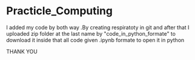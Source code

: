 # Practicle_Computing
I added my code by both way .By creating respiratoty in git and 
after that I uploaded zip folder at the last name by "code_in_python_formate" to download it 
inside that all code given .ipynb formate to open it in python 

THANK YOU 
